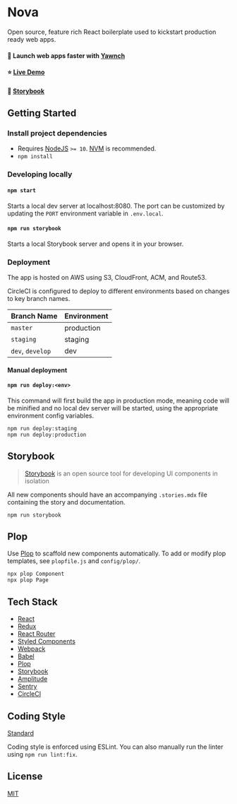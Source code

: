 # Nova

Open source, feature rich React boilerplate used to kickstart production ready web apps.

#### 🚀 Launch web apps faster with [Yawnch](https://yawnch.com)

#### ⭐ [Live Demo](https://nova.yawnch.com)

#### 📖 [Storybook](https://yawnch.github.io/nova)

## Getting Started

### Install project dependencies

- Requires [NodeJS](https://nodejs.org/en/) `>= 10`. [NVM](https://github.com/nvm-sh/nvm) is recommended.
- `npm install`

### Developing locally

#### `npm start`

Starts a local dev server at localhost:8080. The port can be customized by updating the `PORT` environment variable in `.env.local`.

#### `npm run storybook`

Starts a local Storybook server and opens it in your browser.

### Deployment

The app is hosted on AWS using S3, CloudFront, ACM, and Route53.

CircleCI is configured to deploy to different environments based on changes to key branch names.

| Branch Name | Environment |
|:---|:---|
| `master` | production |
| `staging` | staging |
| `dev`, `develop` | dev |

#### Manual deployment

#### `npm run deploy:<env>`

This command will first build the app in production mode, meaning code will be minified and no local dev server will be started, using the appropriate environment config variables. 

```
npm run deploy:staging
npm run deploy:production
```

## Storybook

> [Storybook](https://storybook.js.org/) is an open source tool for developing UI components in isolation

All new components should have an accompanying `.stories.mdx` file containing the story and documentation.

`npm run storybook`

## Plop

Use [Plop](https://plopjs.com/) to scaffold new components automatically. To add or modify plop templates, see `plopfile.js` and `config/plop/`. 

```
npx plop Component
npx plop Page
```

## Tech Stack

- [React](https://reactjs.org)
- [Redux](https://redux.js.org)
- [React Router](https://github.com/ReactTraining/react-router)
- [Styled Components](https://www.styled-components.com)
- [Webpack](https://webpack.js.org)
- [Babel](https://babeljs.io)
- [Plop](https://plopjs.com)
- [Storybook](https://storybook.js.org)
- [Amplitude](https://amplitude.com)
- [Sentry](https://sentry.io)
- [CircleCI](https://circleci.com)

## Coding Style

[Standard](https://standardjs.com/)

Coding style is enforced using ESLint. You can also manually run the linter using `npm run lint:fix`.

## License

[MIT](https://opensource.org/licenses/MIT)
